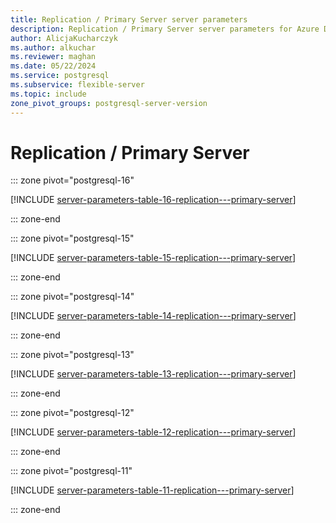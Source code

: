 ```yaml
---
title: Replication / Primary Server server parameters
description: Replication / Primary Server server parameters for Azure Database for PostgreSQL - Flexible Server.
author: AlicjaKucharczyk
ms.author: alkuchar
ms.reviewer: maghan
ms.date: 05/22/2024
ms.service: postgresql
ms.subservice: flexible-server
ms.topic: include
zone_pivot_groups: postgresql-server-version
---
```

# Replication / Primary Server


::: zone pivot="postgresql-16"

[!INCLUDE [server-parameters-table-16-replication---primary-server](./includes/server-parameters-table-16-replication---primary-server.md)]

::: zone-end


::: zone pivot="postgresql-15"

[!INCLUDE [server-parameters-table-15-replication---primary-server](./includes/server-parameters-table-15-replication---primary-server.md)]

::: zone-end


::: zone pivot="postgresql-14"

[!INCLUDE [server-parameters-table-14-replication---primary-server](./includes/server-parameters-table-14-replication---primary-server.md)]

::: zone-end


::: zone pivot="postgresql-13"

[!INCLUDE [server-parameters-table-13-replication---primary-server](./includes/server-parameters-table-13-replication---primary-server.md)]

::: zone-end


::: zone pivot="postgresql-12"

[!INCLUDE [server-parameters-table-12-replication---primary-server](./includes/server-parameters-table-12-replication---primary-server.md)]

::: zone-end


::: zone pivot="postgresql-11"

[!INCLUDE [server-parameters-table-11-replication---primary-server](./includes/server-parameters-table-11-replication---primary-server.md)]

::: zone-end



